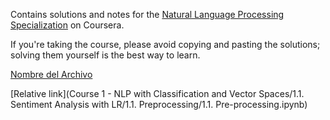 Contains solutions and notes for the  [Natural Language Processing Specialization](https://www.coursera.org/specializations/natural-language-processing) on Coursera.


If you're taking the course, please avoid copying and pasting the solutions; solving them yourself is the best way to learn.



[Nombre del Archivo](https://github.com/MNGARCIA085/NLP-Specialization---Coursera/blob/master/Course%201%20-%20NLP%20with%20Classification%20and%20Vector%20Spaces/1.4.%20Machine%20Translation/4.3.%20Naive%20Machine%20Translation/Naive%20Machine%20Translation.ipynb)

[Relative link](Course 1 - NLP with Classification and Vector Spaces/1.1. Sentiment Analysis with LR/1.1. Preprocessing/1.1. Pre-processing.ipynb)
